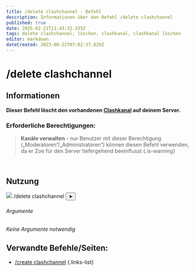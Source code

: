 ```yaml
---
title: /delete clashchannel - Befehl
description: Informationen über den Befehl /delete clashchannel
published: true
date: 2025-02-21T11:43:32.335Z
tags: delete clashchannel, löschen, clashkanal, clashkanal löschen
editor: markdown
dateCreated: 2023-08-22T07:02:37.829Z
---
```


# /delete clashchannel
## Informationen
**Dieser Befehl löscht den vorhandenen [Clashkanal](/de/features/clashchannel) auf deinem Server.**
<br>

### Erforderliche Berechtigungen:
>**Kanäle verwalten** - nur Benutzer mit dieser Berechtigung („Moderatoren“/„Administratoren“) können diesen Befehl verwenden, da er Zoe für den Server tiefergehend beeinflusst {.is-warning}

<br>

## Nutzung
<div class="discord-preview">
    <div class="dcp-chatbar">
        <img src="/zoe_logo.png" class="dcp-avatar">
        <span class="dcp-command">/delete clashchannel</span>
        <button class="dcp-send-btn">&#10148;</button> 
    </div>
</div>

###### Argumente
*Keine Argumente notwendig*
<br>

## Verwandte Befehle/Seiten:
-   [/create clashchannel](/de/commands/clashchannel/create/)
{.links-list}